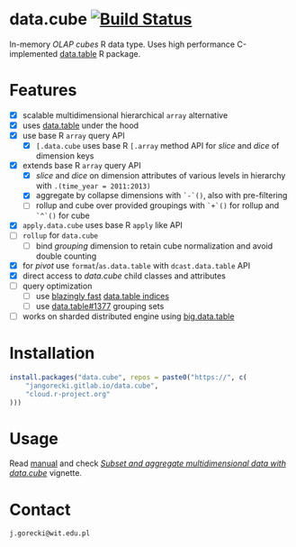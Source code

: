 # data.cube [![Build Status](https://gitlab.com/jangorecki/data.cube/badges/master/build.svg)](https://gitlab.com/jangorecki/data.cube/builds)

In-memory *OLAP cubes* R data type. Uses high performance C-implemented [data.table](https://github.com/Rdatatable/data.table) R package.  

# Features

- [x] scalable multidimensional hierarchical `array` alternative
- [x] uses [data.table](https://github.com/Rdatatable/data.table/wiki) under the hood
- [x] use base R `array` query API
  - [x] `[.data.cube` uses base R `[.array` method API for *slice* and *dice* of dimension keys
- [x] extends base R `array` query API
  - [x] *slice* and *dice* on dimension attributes of various levels in hierarchy with `.(time_year = 2011:2013)`
  - [x] aggregate by collapse dimensions with `` `-`() ``, also with pre-filtering
  - [ ] rollup and cube over provided groupings with `` `+`() `` for rollup and `` `^`() `` for cube
- [x] `apply.data.cube` uses base R `apply` like API
- [ ] `rollup` for `data.cube`
  - [ ] bind *grouping* dimension to retain cube normalization and avoid double counting
- [x] for *pivot* use `format`/`as.data.table` with `dcast.data.table` API
- [x] direct access to *data.cube* child classes and attributes
- [ ] query optimization
  - [ ] use [blazingly fast](https://jangorecki.github.io/blog/2015-11-23/data.table-index.html) [data.table indices](https://rawgit.com/wiki/Rdatatable/data.table/vignettes/datatable-secondary-indices-and-auto-indexing.html)
  - [ ] use [data.table#1377](https://github.com/Rdatatable/data.table/issues/1377) grouping sets
- [ ] works on sharded distributed engine using [big.data.table](https://gitlab.com/jangorecki/big.data.table)

# Installation

```r
install.packages("data.cube", repos = paste0("https://", c(
    "jangorecki.gitlab.io/data.cube",
    "cloud.r-project.org"
)))
```

# Usage

Read [manual](https://jangorecki.gitlab.io/data.cube/library/data.cube/html/00Index.html) and check [*Subset and aggregate multidimensional data with data.cube*](https://jangorecki.gitlab.io/data.cube/library/data.cube/doc/sub-.data.cube.html) vignette.

# Contact

`j.gorecki@wit.edu.pl`
